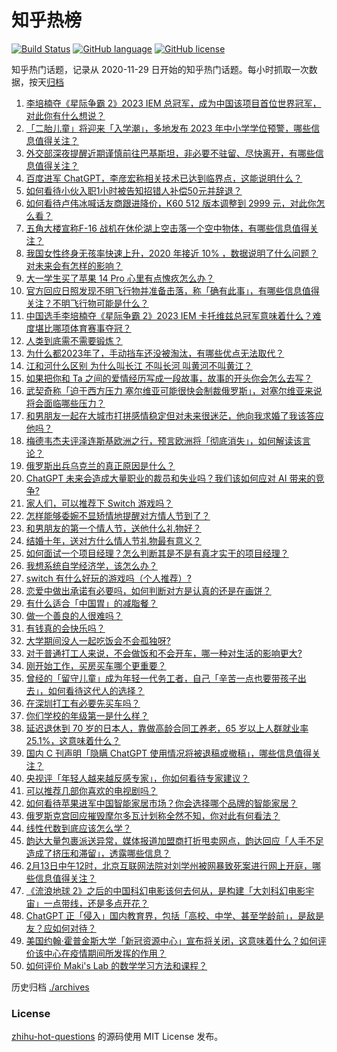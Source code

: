 # 知乎热榜
[![Build Status](https://github.com/ToWeLong/zhihu-hot-questions/workflows/CI/badge.svg)](https://github.com/ToWeLong/zhihu-hot-questions/actions)
[![GitHub language](https://img.shields.io/badge/language-golang-orange.svg)](https://golang.org/)
[![GitHub license](https://img.shields.io/github/license/ToWeLong/zhihu-hot-questions)](https://github.com/ToWeLong/zhihu-hot-questions/blob/main/LICENSE)

知乎热门话题，记录从 2020-11-29 日开始的知乎热门话题。每小时抓取一次数据，按天[归档](./archives)

<!-- BEGIN -->

1. [李培楠夺《星际争霸 2》2023 IEM 总冠军，成为中国该项目首位世界冠军，对此你有什么想说？](https://www.zhihu.com/question/583694151)
1. [「二胎儿童」将迎来「入学潮」，多地发布 2023 年中小学学位预警，哪些信息值得关注？](https://www.zhihu.com/question/583646196)
1. [外交部深夜提醒近期谨慎前往巴基斯坦，非必要不驻留、尽快离开，有哪些信息值得关注？](https://www.zhihu.com/question/583570759)
1. [百度进军 ChatGPT，李彦宏称相关技术已达到临界点，这能说明什么？](https://www.zhihu.com/question/583274744)
1. [如何看待小伙入职1小时被告知招错人补偿50元并辞退？](https://www.zhihu.com/question/583434517)
1. [如何看待卢伟冰喊话友商跟进降价，K60 512 版本调整到 2999 元，对此你怎么看？](https://www.zhihu.com/question/583724346)
1. [五角大楼宣称F-16 战机在休伦湖上空击落一个空中物体，有哪些信息值得关注？](https://www.zhihu.com/question/583725956)
1. [我国女性终身无孩率快速上升，2020 年接近 10% ，数据说明了什么问题？对未来会有怎样的影响？](https://www.zhihu.com/question/583739598)
1. [大一学生买了苹果 14 Pro 心里有点愧疚怎么办？](https://www.zhihu.com/question/582616536)
1. [官方回应日照发现不明飞行物并准备击落，称「确有此事」，有哪些信息值得关注？不明飞行物可能是什么？](https://www.zhihu.com/question/583594930)
1. [中国选手李培楠夺《星际争霸 2》2023 IEM 卡托维兹总冠军意味着什么？难度堪比哪项体育赛事夺冠？](https://www.zhihu.com/question/583725091)
1. [人类到底需不需要锻炼？](https://www.zhihu.com/question/583122988)
1. [为什么都2023年了，手动挡车还没被淘汰，有哪些优点无法取代？](https://www.zhihu.com/question/583619573)
1. [江和河什么区别 为什么叫长江 不叫长河 叫黄河不叫黄江？](https://www.zhihu.com/question/518896421)
1. [如果把你和 Ta 之间的爱情经历写成一段故事，故事的开头你会怎么去写？](https://www.zhihu.com/question/583149939)
1. [武契奇称「迫于西方压力 塞尔维亚可能很快会制裁俄罗斯」，对塞尔维亚来说将会面临哪些压力？](https://www.zhihu.com/question/583722647)
1. [和男朋友一起在大城市打拼感情稳定但对未来很迷茫，他向我求婚了我该答应他吗？](https://www.zhihu.com/question/582003328)
1. [梅德韦杰夫评泽连斯基欧洲之行，预言欧洲将「彻底消失」，如何解读该言论？](https://www.zhihu.com/question/583733850)
1. [俄罗斯出兵乌克兰的真正原因是什么？](https://www.zhihu.com/question/582820210)
1. [ChatGPT 未来会造成大量职业的裁员和失业吗？我们该如何应对 AI 带来的竞争?](https://www.zhihu.com/question/582504413)
1. [家人们，可以推荐下 Switch 游戏吗？](https://www.zhihu.com/question/581169196)
1. [怎样能够委婉不显矫情地提醒对方情人节到了？](https://www.zhihu.com/question/581992137)
1. [和男朋友的第一个情人节，送他什么礼物好？](https://www.zhihu.com/question/582156368)
1. [结婚十年，送对方什么情人节礼物最有意义？](https://www.zhihu.com/question/581861177)
1. [如何面试一个项目经理？怎么判断其是不是有真才实干的项目经理？](https://www.zhihu.com/question/582548519)
1. [我想系统自学经济学，该怎么办？](https://www.zhihu.com/question/338196723)
1. [switch 有什么好玩的游戏吗（个人推荐）?](https://www.zhihu.com/question/450400069)
1. [恋爱中做出承诺有必要吗，如何判断对方是认真的还是在画饼？](https://www.zhihu.com/question/582002952)
1. [有什么适合「中国胃」的减脂餐？](https://www.zhihu.com/question/580909933)
1. [做一个善良的人很难吗？](https://www.zhihu.com/question/583743055)
1. [有钱真的会快乐吗？](https://www.zhihu.com/question/583527314)
1. [大学期间没人一起吃饭会不会孤独呀?](https://www.zhihu.com/question/583499094)
1. [对于普通打工人来说，不会做饭和不会开车，哪一种对生活的影响更大?](https://www.zhihu.com/question/582760154)
1. [刚开始工作，买房买车哪个更重要？](https://www.zhihu.com/question/581582267)
1. [曾经的「留守儿童」成为年轻一代务工者，自己「辛苦一点也要带孩子出去」，如何看待这代人的选择？](https://www.zhihu.com/question/582971445)
1. [在深圳打工有必要先买车吗？](https://www.zhihu.com/question/581494685)
1. [你们学校的年级第一是什么样？](https://www.zhihu.com/question/581575843)
1. [延迟退休到 70 岁的日本人，靠做高龄合同工养老，65 岁以上人群就业率 25.1%，这意味着什么？](https://www.zhihu.com/question/583556603)
1. [国内 C 刊声明「隐瞒 ChatGPT 使用情况将被退稿或撤稿」，哪些信息值得关注？](https://www.zhihu.com/question/583569711)
1. [央视评「年轻人越来越反感专家」，你如何看待专家建议？](https://www.zhihu.com/question/582958215)
1. [可以推荐几部你喜欢的电视剧吗？](https://www.zhihu.com/question/583577160)
1. [如何看待苹果进军中国智能家居市场？你会选择哪个品牌的智能家居？](https://www.zhihu.com/question/581720111)
1. [俄罗斯克宫回应摧毁摩尔多瓦计划称全然不知，你对此有何看法？](https://www.zhihu.com/question/583286733)
1. [线性代数到底应该怎么学？](https://www.zhihu.com/question/36282065)
1. [韵达大量包裹派送异常，媒体报道加盟商打折甩卖网点，韵达回应「人手不足造成了挤压和滞留」，透露哪些信息？](https://www.zhihu.com/question/582629832)
1. [2月13日中午12时，北京互联网法院对刘学州被网暴致死案进行网上开庭，哪些信息值得关注？](https://www.zhihu.com/question/583726250)
1. [《流浪地球 2》之后的中国科幻电影该何去何从，是构建「大刘科幻电影宇宙」一点带线，还是多点开花？](https://www.zhihu.com/question/581866461)
1. [ChatGPT 正「侵入」国内教育界，包括「高校、中学、甚至学龄前」，是敌是友？应如何对待？](https://www.zhihu.com/question/583574497)
1. [美国约翰·霍普金斯大学「新冠资源中心」宣布将关闭，这意味着什么？如何评价该中心在疫情期间所发挥的作用？](https://www.zhihu.com/question/583375228)
1. [如何评价 Maki's Lab 的数学学习方法和课程？](https://www.zhihu.com/question/582779148)

<!-- END -->

历史归档 [./archives](./archives)


### License
[zhihu-hot-questions](https://github.com/towelong/zhihu-hot-questions) 的源码使用 MIT License 发布。
